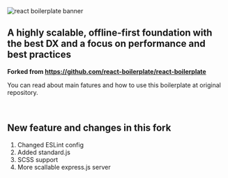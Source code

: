 <img src="https://raw.githubusercontent.com/react-boilerplate/react-boilerplate-brand/master/assets/banner-metal-optimized.jpg" alt="react boilerplate banner" align="center" />

## A highly scalable, offline-first foundation with the best DX and a focus on performance and best practices

<b> Forked from https://github.com/react-boilerplate/react-boilerplate </b>

You can read about main fatures and how to use this boilerplate at original repository.

<br />

## New feature and changes in this fork

1. Changed ESLint config
2. Added standard.js
3. SCSS support
4. More scallable express.js server
